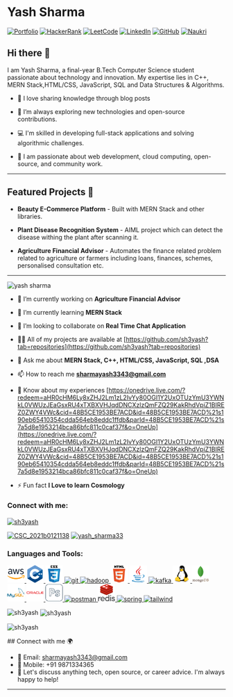 # Yash Sharma

[![Portfolio](https://img.shields.io/badge/Portfolio-000000?style=for-the-badge&logo=About.me&logoColor=white)](https://sh3yash.netlify.app/)
[![HackerRank](https://img.shields.io/badge/HackerRank-00EA64?style=for-the-badge&logo=HackerRank&logoColor=white)](https://www.hackerrank.com/profile/CSC_2021b0121138)
[![LeetCode](https://img.shields.io/badge/LeetCode-FFA116?style=for-the-badge&logo=LeetCode&logoColor=white)](https://leetcode.com/yash_sharma33/)
[![LinkedIn](https://img.shields.io/badge/LinkedIn-0077B5?style=for-the-badge&logo=linkedin&logoColor=white)](https://www.linkedin.com/in/sh3yash/)
[![GitHub](https://img.shields.io/badge/GitHub-100000?style=for-the-badge&logo=github&logoColor=white)](https://github.com/sh3yash)
[![Naukri](https://img.shields.io/badge/Naukri-1273EB?style=for-the-badge&logo=Naukri&logoColor=white)](https://www.naukri.com/code360/profile/)

## Hi there 👋

I am Yash Sharma, a final-year B.Tech Computer Science student passionate about technology and innovation. My expertise lies in C++, MERN Stack,HTML/CSS, JavaScript, SQL and Data Structures & Algorithms.

- 🎤 I love sharing knowledge through blog posts

- 🌱 I’m always exploring new technologies and open-source contributions.
- 💻 I'm skilled in developing full-stack applications and solving algorithmic challenges.
- 📌 I am passionate about web development, cloud computing, open-source, and community work.

---

## Featured Projects 🚀

- **Beauty E-Commerce Platform** - Built with MERN Stack and other libraries.

- **Plant Disease Recognition System** - AIML project which can detect the disease withing the plant after scanning it.

- **Agriculture Financial Advisor** - Automates the finance related problem related to agriculture or farmers including loans, finances, schemes, personalised consultation etc.


---

<p align="left"> <img src="https://komarev.com/ghpvc/?username=sh3yash&label=Profile%20views&color=0e75b6&style=flat" alt="yash sharma" /> </p>

- 🔭 I’m currently working on **Agriculture Financial Advisor**

- 🌱 I’m currently learning **MERN Stack**

- 👯 I’m looking to collaborate on **Real Time Chat Application**

- 👨‍💻 All of my projects are available at [https://github.com/sh3yash?tab=repositories](https://github.com/sh3yash?tab=repositories)

- 💬 Ask me about **MERN Stack, C++, HTML/CSS, JavaScript, SQL ,DSA**

- 📫 How to reach me **sharmayash3343@gmail.com**

- 📄 Know about my experiences [https://onedrive.live.com/?redeem=aHR0cHM6Ly8xZHJ2Lm1zL2IvYy80OGI1Y2UxOTUzYmU3YWNkL0VWUzJEaGsxRU4xTXBXVHJqdDNCXzlzQmFZQ29KakRhdVpiZ1BIREZ0ZWY4VWc&cid=48B5CE1953BE7ACD&id=48B5CE1953BE7ACD%21s190eb65410354cdda564eb8eddc1ffdb&parId=48B5CE1953BE7ACD%21s7a5d8e1953214bca86bfc811c0caf37f&o=OneUp](https://onedrive.live.com/?redeem=aHR0cHM6Ly8xZHJ2Lm1zL2IvYy80OGI1Y2UxOTUzYmU3YWNkL0VWUzJEaGsxRU4xTXBXVHJqdDNCXzlzQmFZQ29KakRhdVpiZ1BIREZ0ZWY4VWc&cid=48B5CE1953BE7ACD&id=48B5CE1953BE7ACD%21s190eb65410354cdda564eb8eddc1ffdb&parId=48B5CE1953BE7ACD%21s7a5d8e1953214bca86bfc811c0caf37f&o=OneUp)

- ⚡ Fun fact **I Love to learn Cosmology**

<h3 align="left">Connect with me:</h3>
<p align="left">
<a href="https://www.linkedin.com/in/sh3yash/" target="blank"><img align="center" src="https://raw.githubusercontent.com/rahuldkjain/github-profile-readme-generator/master/src/images/icons/Social/linked-in-alt.svg" alt="sh3yash" height="30" width="40" /></a>

<a href="https://www.hackerrank.com/profile/CSC_2021b0121138" target="blank"><img align="center" src="https://raw.githubusercontent.com/rahuldkjain/github-profile-readme-generator/master/src/images/icons/Social/hackerrank.svg" alt="CSC_2021b0121138" height="30" width="40" /></a>
<a href="https://leetcode.com/yash_sharma33/" target="blank"><img align="center" src="https://raw.githubusercontent.com/rahuldkjain/github-profile-readme-generator/master/src/images/icons/Social/leet-code.svg" alt="yash_sharma33" height="30" width="40" /></a>

</p>

<h3 align="left">Languages and Tools:</h3>
<p align="left"> <a href="https://aws.amazon.com" target="_blank" rel="noreferrer"> <img src="https://raw.githubusercontent.com/devicons/devicon/master/icons/amazonwebservices/amazonwebservices-original-wordmark.svg" alt="aws" width="40" height="40"/> </a> <a href="https://www.w3schools.com/cpp/" target="_blank" rel="noreferrer"> <img src="https://raw.githubusercontent.com/devicons/devicon/master/icons/cplusplus/cplusplus-original.svg" alt="cplusplus" width="40" height="40"/> </a> <a href="https://www.w3schools.com/css/" target="_blank" rel="noreferrer"> <img src="https://raw.githubusercontent.com/devicons/devicon/master/icons/css3/css3-original-wordmark.svg" alt="css3" width="40" height="40"/> </a> <a href="https://git-scm.com/" target="_blank" rel="noreferrer"> <img src="https://www.vectorlogo.zone/logos/git-scm/git-scm-icon.svg" alt="git" width="40" height="40"/> </a> <a href="https://hadoop.apache.org/" target="_blank" rel="noreferrer"> <img src="https://www.vectorlogo.zone/logos/apache_hadoop/apache_hadoop-icon.svg" alt="hadoop" width="40" height="40"/> </a> <a href="https://www.w3.org/html/" target="_blank" rel="noreferrer"> <img src="https://raw.githubusercontent.com/devicons/devicon/master/icons/html5/html5-original-wordmark.svg" alt="html5" width="40" height="40"/> </a> <a href="https://www.java.com" target="_blank" rel="noreferrer"> <img src="https://raw.githubusercontent.com/devicons/devicon/master/icons/java/java-original.svg" alt="java" width="40" height="40"/> </a> <a href="https://kafka.apache.org/" target="_blank" rel="noreferrer"> <img src="https://www.vectorlogo.zone/logos/apache_kafka/apache_kafka-icon.svg" alt="kafka" width="40" height="40"/> </a> <a href="https://www.linux.org/" target="_blank" rel="noreferrer"> <img src="https://raw.githubusercontent.com/devicons/devicon/master/icons/linux/linux-original.svg" alt="linux" width="40" height="40"/> </a> <a href="https://www.mongodb.com/" target="_blank" rel="noreferrer"> <img src="https://raw.githubusercontent.com/devicons/devicon/master/icons/mongodb/mongodb-original-wordmark.svg" alt="mongodb" width="40" height="40"/> </a> <a href="https://www.mysql.com/" target="_blank" rel="noreferrer"> <img src="https://raw.githubusercontent.com/devicons/devicon/master/icons/mysql/mysql-original-wordmark.svg" alt="mysql" width="40" height="40"/> </a> <a href="https://www.oracle.com/" target="_blank" rel="noreferrer"> <img src="https://raw.githubusercontent.com/devicons/devicon/master/icons/oracle/oracle-original.svg" alt="oracle" width="40" height="40"/> </a> <a href="https://www.photoshop.com/en" target="_blank" rel="noreferrer"> <img src="https://raw.githubusercontent.com/devicons/devicon/master/icons/photoshop/photoshop-line.svg" alt="photoshop" width="40" height="40"/> </a> <a href="https://postman.com" target="_blank" rel="noreferrer"> <img src="https://www.vectorlogo.zone/logos/getpostman/getpostman-icon.svg" alt="postman" width="40" height="40"/> </a> <a href="https://redis.io" target="_blank" rel="noreferrer"> <img src="https://raw.githubusercontent.com/devicons/devicon/master/icons/redis/redis-original-wordmark.svg" alt="redis" width="40" height="40"/> </a> <a href="https://spring.io/" target="_blank" rel="noreferrer"> <img src="https://www.vectorlogo.zone/logos/springio/springio-icon.svg" alt="spring" width="40" height="40"/> </a> <a href="https://tailwindcss.com/" target="_blank" rel="noreferrer"> <img src="https://www.vectorlogo.zone/logos/tailwindcss/tailwindcss-icon.svg" alt="tailwind" width="40" height="40"/> </a> </p>

<p><img align="left" src="https://github-readme-stats.vercel.app/api/top-langs?username=sh3yash&show_icons=true&locale=en&layout=compact" alt="sh3yash" /></p>

<p>&nbsp;<img align="center" src="https://github-readme-stats.vercel.app/api?username=sh3yash&show_icons=true&locale=en" alt="sh3yash" /></p>

<p><img align="center" src="https://github-readme-streak-stats.herokuapp.com/?user=sh3yash&" alt="sh3yash" /></p>
## Connect with me 🌍

- 📧 Email: [sharmayash3343@gmail.com](mailto:sharmayash3343@gmail.com)
- 📱 Mobile: +91 9871334365
- 💬 Let's discuss anything tech, open source, or career advice. I'm always happy to help!

---
